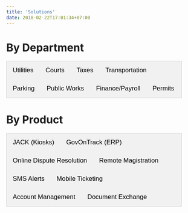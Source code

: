 ```yaml
---
title: 'Solutions'
date: 2018-02-22T17:01:34+07:00
---
```


<style>
/* Style the tab */
.tab {
  overflow: hidden;
  border: 1px solid #ccc;
  background-color: #f1f1f1;
  margin-right: 40px;
}

/* Style the buttons inside the tab */
.tab button {
  background-color: inherit;
  float: left;
  border: none;
  outline: none;
  cursor: pointer;
  padding: 14px 16px;
  transition: 0.3s;
  font-size: 17px;
}

/* Change background color of buttons on hover */
.tab button:hover {
  background-color: #ddd;
}

/* Create an active/current tablink class */
.tab button.active {
  background-color: #ccc;
}

/* Style the tab content */
.tabcontent {
  display: none;
  margin-right: 40px;
  padding-left: 6px 12px;
  border: 1px solid #ccc;
  border-top: none;
  padding-left: 30px;
  padding-bottom: 40px;
}

.smallimg {
    display: block; 
    margin-left: auto; 
    margin-right: auto; 
    margin-top: auto; 
    margin-bottom: auto;
}

.row {
  display: flex;
  flex-direction: row;
  flex-wrap: wrap;
  width: 100%;
  margin: 20px;
}

.coltext {
  display: flex;
  flex-direction: column;
  flex-basis: 100%;
  flex: 2;
  padding-right: 40px;
}

.colimg {
  display: flex;
  flex-direction: column;
  flex-basis: 100%;
  flex: 1;
}

.roman {
    list-style-type: lower-roman;
}
.square {
    list-style-type: square;
    margin-left: 30px;
}    

.column {
    float: left;
    width: 50%;
}

.right {
    width: 50%;
}

.row:after {
    content: "";
    display: table;
    clear: both;
}

.benefits {
    text-align:left;
}

.flexbox-container {
    display: flex;
    align-items: flex-start;
    flex-wrap: wrap;
}

.flex-child {
    flex:1;
    border: 1px;
    min-width: 400px;
    max-width: 800px;
    padding-right: 30px;
}

.flex-child-1 {
    flex:2;
    border: 1px;
    padding-left: 20px;
    padding-right: 20px;
    flex-shrink: 0;
}

.center {
    margin-left: auto; 
    padding-right: 30px;
    margin-right: auto; 
    display: block;
}

@media screen and (max-width: 990px) {
    .flexbox-container {
        display: flex;
        flex-direction: column-reverse;
    }

    .flex-child {
        flex:1;
        border: 1px;
        min-width: 400px;
    }

    .flex-child-1 {
        flex:2;
        border: 1px;
        padding-left: 20px;
        padding-right: 20px;
        flex-shrink: 0;
    }
}
</style>

<script>
function openTab(evt, tabName) {
  var i, tabcontent, tablinks;
  tabcontent = document.getElementsByClassName("tabcontent");
  for (i = 0; i < tabcontent.length; i++) {
    tabcontent[i].style.display = "none";
  }
  tablinks = document.getElementsByClassName("tablinks");
  for (i = 0; i < tablinks.length; i++) {
    tablinks[i].className = tablinks[i].className.replace(" active", "");
  }
  document.getElementById(tabName).style.display = "block";
  evt.currentTarget.className += " active";
}
</script>

# By Department

<div class="tab">
  <button class="tablinks" onclick="openTab(event, 'Utilities')">Utilities</button>
  <button class="tablinks" onclick="openTab(event, 'Courts')">Courts</button>
  <button class="tablinks" onclick="openTab(event, 'Taxes')">Taxes</button>
  <button class="tablinks" onclick="openTab(event, 'Transportation')">Transportation</button>
  <button class="tablinks" onclick="openTab(event, 'Parking')">Parking</button>
  <button class="tablinks" onclick="openTab(event, 'Public Works')">Public Works</button>
  <button class="tablinks" onclick="openTab(event, 'Finance')">Finance/Payroll</button>
  <button class="tablinks" onclick="openTab(event, 'Permits')">Permits</button>
</div>

<div id="Utilities" class="tabcontent">
    <div class='row'> <!-- JACK -->
        <div class='colimg'>
            <img src='/images/products/paymentkiosk.webp' width="50%" loading="lazy" class='smallimg'>
        </div>
        <div class='coltext'>
            <br>
            <h4>JACK (Payment Kiosk)</h4>
            <p>
                Our bilingual, self-service payment kiosk works around the clock, providing residents with an easy solution to make contactless, in-person bill payments using cash, check or credit card.
                <br>
                <a href="/contact/">Learn more</a>
            </p>
        </div>
    </div>
    <div class='row'> <!-- Utility Express -->
        <div class='colimg'>
            <img src='/images/products/utilityexpress.webp' width="45%" loading="lazy" class='smallimg'>
        </div>
        <div class='coltext'>
            <br>
            <h4>Utility/Tax Express</h4>
            <p>
                Using their smartphones, residents can quickly and easily pay their utility bills or taxes. Recurring SMS reminders will ensure your residents don’t unintentionally miss a payment due date, leading to fewer defaults. This will help you increase collections as well as boost public confidence and trust in your services.
                <br>
                <a href="/contact/">Learn more</a>
            </p>
        </div>
    </div>
    <div class='row'> <!-- Online Payments -->
        <div class='colimg'>
            <img src='/images/products/onlinepayment.webp' width="45%" loading="lazy" class='smallimg'>
        </div>
        <div class='coltext'>
            <br>
            <h4>Online Payments</h4>
            <p>
                We create secure web and mobile payment solutions to help you ensure seamless revenue collection and provide your residents with a user-friendly and convenient payment experience.
                <br>
                <a href="/contact/">Learn more</a>
            </p>
        </div>
    </div>
    <div class='row'> <!-- IVR -->
        <div class='colimg'>
            <img src='/images/products/ivr.webp' width="45%" loading="lazy" class='smallimg'>
        </div>
        <div class='coltext'>
            <br>
            <h4>Pay by Phone (IVR)</h4>
            <p>
                Our Interactive Voice Response (IVR) technology allows you to provide residents with the option to make secure credit card or check payments over the phone using automated, bilingual voice assistance.
                <br>
                <a href="/contact/">Learn more</a>
            </p>
        </div>
    </div>
    <div class='row'> <!-- Point of Sale -->
        <div class='colimg'>
            <img src='/images/products/pos.webp' width="45%" loading="lazy" class='smallimg'>
        </div>
        <div class='coltext'>
            <br>
            <h4>Point-of-Sale System (POS)</h4>
            <p>
                Using our point-of-sale payment system, you can facilitate quick and efficient in-person payments of utility bills, citations and taxes. Our point-of-sale system is easy to use and comes with a receipt printer, barcode scanner and credit card reader.
                <br>
                <a href="/contact/">Learn more</a>
            </p>
        </div>
    </div>
    <div class='row'> <!-- Gov On Track -->
        <div class='colimg'>
            <img src='/images/products/got.webp' width="45%" loading="lazy" class='smallimg'>
        </div>
        <div class='coltext'>
            <br>
            <h4>GovOnTrack (ERP Software)</h4>
            <p>
                Use GovOnTrack to streamline your billing process and monitor collections. Our applications help you automatically generate statements for utilities and taxes that reflect residents’ payment history, account balance, and other details, helping you save time by eliminating the need to manually create these bills. GovOnTrack also helps you track and manage revenue collection, including property taxes.
                <br>
                <a href="/contact/">Learn more</a>
            </p>
        </div>
    </div>
    <div class='row'> <!-- Electronic Forms -->
        <div class='colimg'>
            <img src='/images/products/dice.webp' width="45%" loading="lazy" class='smallimg'>
        </div>
        <div class='coltext'>
            <br>
            <h4>Electronic Document Exchange</h4>
            <p>
                e-Documents provide a convenient alternative to printing and mailing paperwork for utilities, courts, taxes, and permits. Also accepts digital signatures from a smartphone, tablet, or computer.
                <br>
                <a href="/contact/">Learn more</a>
            </p>
        </div>
    </div>
</div>

<div id="Courts" class="tabcontent">
    <div class='row'> <!-- Citation Smart -->
        <div class='colimg'>
            <img src='/images/products/cs.webp' width="50%" loading="lazy" class='smallimg'>
        </div>
        <div class='coltext'>
            <br>
            <h4>Citation Smart</h4>
            <p>
                With Citation Smart, courts can send reminders via text message to defendants with active citations and facilitate payments. This easy-to-use interactive application is a cost-effective and convenient solution that allows courts to better serve citizens, build trust, and reduce defaults.
                <br>
                <a href="/contact/">Learn more</a>
            </p>
        </div>
    </div>
    <div class='row'> <!-- Online Dispute Resolution -->
        <div class='colimg'>
            <img src='/images/products/odr.webp' width="50%" loading="lazy" class='smallimg'>
        </div>
        <div class='coltext'>
            <br>
            <h4>Online Dispute Resolution</h4>
            <p>
                Our Online Dispute Resolution (ODR) module is a customizable, web-based case or citation resolution system designed for municipal courts. Through this mobile-enabled technology, courts can provide defendants with options to pay a citation, sign up for a driver’s safety course, submit a request for deferred disposition, request a dismissal, or a pre-trial -- all through a single, convenient, user-friendly platform.
                <br>
                <a href="/contact/">Learn more</a>
            </p>
        </div>
    </div>
    <div class='row'> <!-- Remote Magistration -->
        <div class='colimg'>
            <img src='/images/products/cotg.webp' width="50%" loading="lazy" class='smallimg'>
        </div>
        <div class='coltext'>
            <br>
            <h4>Remote Magistration</h4>
            <p>
                Courts On The Go is an intuitive technology that enables courts to set up virtual hearings and facilitate online dispute resolution. This platform allows courts to modernize services to streamline workflow and make courtrooms more accessible to citizens, helping them resolve legal issues quickly and avoid defaults.
                <br>
                <a href="/contact/">Learn more</a>
            </p>
        </div>
    </div>
    <div class='row'> <!-- Electronic Forms -->
        <div class='colimg'>
            <img src='/images/products/dice.webp' width="45%" loading="lazy" class='smallimg'>
        </div>
        <div class='coltext'>
            <br>
            <h4>Electronic Document Exchange</h4>
            <p>
                e-Documents provide a convenient alternative to printing and mailing paperwork for utilities, courts, taxes, and permits. Also accepts digital signatures from a smartphone, tablet, or computer.
                <br>
                <a href="/contact/">Learn more</a>
            </p>
        </div>
    </div>
    <div class='row'> <!-- JACK -->
        <div class='colimg'>
            <img src='/images/products/paymentkiosk.webp' width="50%" loading="lazy" class='smallimg'>
        </div>
        <div class='coltext'>
            <br>
            <h4>JACK (Payment Kiosk)</h4>
            <p>
                Our bilingual, self-service payment kiosk works around the clock, providing residents with an easy solution to make contactless, in-person bill payments using cash, check or credit card.
                <br>
                <a href="/contact/">Learn more</a>
            </p>
        </div>
    </div>
    <div class='row'> <!-- Online Payments -->
        <div class='colimg'>
            <img src='/images/products/onlinepayment.webp' width="45%" loading="lazy" class='smallimg'>
        </div>
        <div class='coltext'>
            <br>
            <h4>Online Payments</h4>
            <p>
                We create secure web and mobile payment solutions to help you ensure seamless revenue collection and provide your residents with a user-friendly and convenient payment experience.
                <br>
                <a href="/contact/">Learn more</a>
            </p>
        </div>
    </div>
    <div class='row'> <!-- IVR -->
        <div class='colimg'>
            <img src='/images/products/ivr.webp' width="45%" loading="lazy" class='smallimg'>
        </div>
        <div class='coltext'>
            <br>
            <h4>Pay by Phone (IVR)</h4>
            <p>
                Our Interactive Voice Response (IVR) technology allows you to provide residents with the option to make secure credit card or check payments over the phone using automated, bilingual voice assistance.
                <br>
                <a href="/contact/">Learn more</a>
            </p>
        </div>
    </div>
</div>

<div id="Taxes" class="tabcontent">
    <div class='row'> <!-- Gov On Track -->
        <div class='colimg'>
            <img src='/images/products/got.webp' width="45%" loading="lazy" class='smallimg'>
        </div>
        <div class='coltext'>
            <br>
            <h4>GovOnTrack (ERP Software)</h4>
            <p>
                Use GovOnTrack to streamline your billing process and monitor collections. Our applications help you automatically generate statements for utilities and taxes that reflect residents’ payment history, account balance, and other details, helping you save time by eliminating the need to manually create these bills. GovOnTrack also helps you track and manage revenue collection, including property taxes.
                <br>
                <a href="/contact/">Learn more</a>
            </p>
        </div>
    </div>
    <div class='row'> <!-- Tax Express -->
        <div class='colimg'>
            <img src='/images/products/utilityexpress.webp' width="45%" loading="lazy" class='smallimg'>
        </div>
        <div class='coltext'>
            <br>
            <h4>Utility/Tax Express</h4>
            <p>
                Using their smartphones, residents can quickly and easily pay their utility bills or taxes. Recurring SMS reminders will ensure your residents don’t unintentionally miss a payment due date, leading to fewer defaults. This will help you increase collections as well as boost public confidence and trust in your services.
                <br>
                <a href="/contact/">Learn more</a>
            </p>
        </div>
    </div>
    <div class='row'> <!-- JACK -->
        <div class='colimg'>
            <img src='/images/products/paymentkiosk.webp' width="50%" loading="lazy" class='smallimg'>
        </div>
        <div class='coltext'>
            <br>
            <h4>JACK (Payment Kiosk)</h4>
            <p>
                Our bilingual, self-service payment kiosk works around the clock, providing residents with an easy solution to make contactless, in-person bill payments using cash, check or credit card.
                <br>
                <a href="/contact/">Learn more</a>
            </p>
        </div>
    </div>
    <div class='row'> <!-- Online Payments -->
        <div class='colimg'>
            <img src='/images/products/onlinepayment.webp' width="45%" loading="lazy" class='smallimg'>
        </div>
        <div class='coltext'>
            <br>
            <h4>Online Payments</h4>
            <p>
                We create secure web and mobile payment solutions to help you ensure seamless revenue collection and provide your residents with a user-friendly and convenient payment experience.
                <br>
                <a href="/contact/">Learn more</a>
            </p>
        </div>
    </div>
    <div class='row'> <!-- IVR -->
        <div class='colimg'>
            <img src='/images/products/ivr.webp' width="45%" loading="lazy" class='smallimg'>
        </div>
        <div class='coltext'>
            <br>
            <h4>Pay by Phone (IVR)</h4>
            <p>
                Our Interactive Voice Response (IVR) technology allows you to provide residents with the option to make secure credit card or check payments over the phone using automated, bilingual voice assistance.
                <br>
                <a href="/contact/">Learn more</a>
            </p>
        </div>
    </div>
    <div class='row'> <!-- Point of Sale -->
        <div class='colimg'>
            <img src='/images/products/pos.webp' width="45%" loading="lazy" class='smallimg'>
        </div>
        <div class='coltext'>
            <br>
            <h4>Point-of-Sale System (POS)</h4>
            <p>
                Using our point-of-sale payment system, you can facilitate quick and efficient in-person payments of utility bills, citations and taxes. Our point-of-sale system is easy to use and comes with a receipt printer, barcode scanner and credit card reader.
                <br>
                <a href="/contact/">Learn more</a>
            </p>
        </div>
    </div>
    <div class='row'> <!-- Electronic Forms -->
        <div class='colimg'>
            <img src='/images/products/dice.webp' width="45%" loading="lazy" class='smallimg'>
        </div>
        <div class='coltext'>
            <br>
            <h4>Electronic Document Exchange</h4>
            <p>
                e-Documents provide a convenient alternative to printing and mailing paperwork for utilities, courts, taxes, and permits. Also accepts digital signatures from a smartphone, tablet, or computer.
                <br>
                <a href="/contact/">Learn more</a>
            </p>
        </div>
    </div>
</div>

<div id="Transportation" class="tabcontent">
    <div class='row'> <!-- GTAMS -->
        <div class='colimg'>
            <img src='/images/products/gtams.webp' width="45%" loading="lazy" class='smallimg'>
        </div>
        <div class='coltext'>
            <br>
            <h4>Ground Transportation Accounting Management System</h4>
            <p>
                GTAMS is an intuitive financial management system designed to provide airports with a reliable solution to oversee ground transportation fee payments and accounts. We offer GTAMS with a Commercial Vehicle Management System (CVMS), providing a comprehensive software suite to manage ground transport.
                <br>
                <a href="/contact/">Learn more</a>
            </p>
        </div>
    </div>
    <div class='row'> <!-- Balance Express -->
        <div class='colimg'>
            <img src='/images/products/balanceexpress.webp' width="45%" loading="lazy" class='smallimg'>
        </div>
        <div class='coltext'>
            <br>
            <h4>Balance Express</h4>
            <p>
                Balance Express is an intuitive system that sends out periodic reminders via text message to ground transportation operators, such as taxicabs, to ensure they maintain sufficient prepay account balance.
                <br>
                <a href="/contact/">Learn more</a>
            </p>
        </div>
    </div>
    <div class='row'> <!-- JACK -->
        <div class='colimg'>
            <img src='/images/products/paymentkiosk.webp' width="50%" loading="lazy" class='smallimg'>
        </div>
        <div class='coltext'>
            <br>
            <h4>JACK (Payment Kiosk)</h4>
            <p>
                Our bilingual, self-service payment kiosk works around the clock, providing taxicabs, shuttle buses, and other commercial vehicles with an easy solution to make contactless, in-person bill payments using cash, check or credit card.
                <br>
                <a href="/contact/">Learn more</a>
            </p>
        </div>
    </div>
    <div class='row'> <!-- Online Payments -->
        <div class='colimg'>
            <img src='/images/products/onlinepayment.webp' width="45%" loading="lazy" class='smallimg'>
        </div>
        <div class='coltext'>
            <br>
            <h4>Online Payments</h4>
            <p>
                We create secure web and mobile payment solutions to help you ensure seamless payments from transportation providers with a user-friendly payment experience.
                <br>
                <a href="/contact/">Learn more</a>
            </p>
        </div>
    </div>
    <div class='row'> <!-- IVR -->
        <div class='colimg'>
            <img src='/images/products/ivr.webp' width="45%" loading="lazy" class='smallimg'>
        </div>
        <div class='coltext'>
            <br>
            <h4>Pay by Phone (IVR)</h4>
            <p>
                Our Interactive Voice Response (IVR) technology allows you to provide drivers with the option to make secure credit card or check payments over the phone using automated, bilingual voice assistance.
                <br>
                <a href="/contact/">Learn more</a>
            </p>
        </div>
    </div>
    <div class='row'> <!-- Electronic Forms -->
        <div class='colimg'>
            <img src='/images/products/dice.webp' width="45%" loading="lazy" class='smallimg'>
        </div>
        <div class='coltext'>
            <br>
            <h4>Electronic Document Exchange</h4>
            <p>
                e-Documents provide a convenient alternative to printing and mailing paperwork for transportation permits. Also accepts digital signatures from a smartphone, tablet, or computer.
                <br>
                <a href="/contact/">Learn more</a>
            </p>
        </div>
    </div>
</div>

<div id="Parking" class="tabcontent">
    <div class='row'> <!-- Parking Kiosks -->
        <div class='colimg'>
            <img src='/images/products/parkingkiosk.webp' width="45%" loading="lazy" class='smallimg'>
        </div>
        <div class='coltext'>
            <br>
            <h4>Parking Kiosks</h4>
            <p>
                Using our kiosks, you can accept credit card or cash payments for parking fees or tickets, print and share thermal tickets with visitors, scan employee cards and adopt license plate recognition software to ensure a secure, convenient and safe parking experience for all employees and visitors.
                <br>
                <a href="/contact/">Learn more</a>
            </p>
        </div>
    </div>
    <div class='row'> <!-- Mobile Payments -->
        <div class='colimg'>
            <img src='/images/products/parkingpayment.webp' width="45%" loading="lazy" class='smallimg'>
        </div>
        <div class='coltext'>
            <br>
            <h4>Mobile Payments</h4>
            <p>
                Using their smartphone, visitors can send a text message with their license plate number to pay their parking fee and receive a virtual parking permit, providing them with a user-friendly and accessible payment option
                <br>
                <a href="/contact/">Learn more</a>
            </p>
        </div>
    </div>
</div>

<div id="Public Works" class="tabcontent">
    <div class='row'> <!-- GovOnTrack -->
        <div class='colimg'>
            <img src='/images/products/got.webp' width="45%" loading="lazy" class='smallimg'>
        </div>
        <div class='coltext'>
            <br>
            <h4>GovOnTrack</h4>
            <p>
                With GovOnTrack, you can efficiently track service requests and work orders. Our user-friendly and efficient cloud-based software helps you smoothly manage work order transactions for labor, materials and services, and monitor projects.
                <br>
                <a href="/contact/">Learn more</a>
            </p>
        </div>
    </div>
    <div class='row'> <!-- DICE -->
        <div class='colimg'>
            <img src='/images/products/parkingpayment.webp' width="45%" loading="lazy" class='smallimg'>
        </div>
        <div class='coltext'>
            <br>
            <h4>Electronic Document Exchange</h4>
            <p>
                Through our Digital Interaction and Citizen Engagement (DICE) platform, you can use e-forms for work orders that can be electronically shared with vendors and stakeholders to facilitate efficient communication and faster turnaround time.
                <br>
                <a href="/contact/">Learn more</a>
            </p>
        </div>
    </div>
</div>

<div id="Finance" class="tabcontent">
    <div class='row'> <!-- GovOnTrack -->
        <div class='colimg'>
            <img src='/images/products/got.webp' width="45%" loading="lazy" class='smallimg'>
        </div>
        <div class='coltext'>
            <br>
            <h4>GovOnTrack</h4>
            <p>
                With GovOnTrack, you get easy-to-use cloud-based software applications that provide real-time data to enable confident decision-making and automate aspects of budgeting, accounting, procurement and payroll to enhance efficiency.
                <br>
                <a href="/contact/">Learn more</a>
            </p>
        </div>
    </div>
</div>

<div id="Permits" class="tabcontent">
    <div class='row'> <!-- GovOnTrack -->
        <div class='colimg'>
            <img src='/images/products/got.webp' width="45%" loading="lazy" class='smallimg'>
        </div>
        <div class='coltext'>
            <br>
            <h4>GovOnTrack (ERP)</h4>
            <p>
                Using GovOnTrack’s cloud-based services, you can track and manage business licenses, animal licenses, building permits, and more, across different stages from application and approval to renewal. By reducing dependence on paper-based processes, you can ensure faster turnaround and better project management to improve efficiency and foster greater customer satisfaction.
                <br>
                <a href="/contact/">Learn more</a>
            </p>
        </div>
    </div>
    <div class='row'> <!-- DICE -->
        <div class='colimg'>
            <img src='/images/products/dice.webp' width="45%" loading="lazy" class='smallimg'>
        </div>
        <div class='coltext'>
            <br>
            <h4>Electronic Document Exchange</h4>
            <p>
                With our Digital Interaction and Citizen Engagement (DICE) platform, you can allow citizens applying for a permit or license to submit any required documents and forms electronically to facilitate better tracking of document submissions and quickly process applications.
                <br>
                <a href="/contact/">Learn more</a>
            </p>
        </div>
    </div>
    <div class='row'> <!-- Online Payments -->
        <div class='colimg'>
            <img src='/images/products/onlinepayment.webp' width="45%" loading="lazy" class='smallimg'>
        </div>
        <div class='coltext'>
            <br>
            <h4>Online Payments</h4>
            <p>
                With our web payment solutions, you can allow applicants to make online payments for permit and license fees for fast, secure processing.
                <br>
                <a href="/contact/">Learn more</a>
            </p>
        </div>
    </div>
</div>




# By Product

<div class="tab">
  <button class="tablinks" onclick="openTab(event, 'jack')">JACK (Kiosks)</button>
  <button class="tablinks" onclick="openTab(event, 'got')">GovOnTrack (ERP)</button>
  <button class="tablinks" onclick="openTab(event, 'odr')">Online Dispute Resolution</button>
  <button class="tablinks" onclick="openTab(event, 'remote')">Remote Magistration</button>
  <button class="tablinks" onclick="openTab(event, 'sms')">SMS Alerts</button>
  <button class="tablinks" onclick="openTab(event, 'totg')">Mobile Ticketing</button>
  <button class="tablinks" onclick="openTab(event, 'acct')">Account Management</button>
  <button class="tablinks" onclick="openTab(event, 'docexch')">Document Exchange</button>
</div>

<div id="jack" class="tabcontent" style="padding-left:30px; padding-bottom:30px;">
    <h1>Justified Automated Cashiering Kiosk (JACK)</h1>
    <!-- <img src="https://i.imgur.com/FA7l0vF.jpg" width="40%" style="margin-left:100px; margin-right:100px; margin-bottom:40px; align:left;"/> -->
    <div class="flexbox-container">
        <div class="flex-child">
            <ul class="roman"; style="list-style-type:disc">
                <li>Bilingual</li>
                <li>Self-service</li>
                <li>Available 24/7 - residents can pay their bills in-person on weekends, holidays, and late nights</li>
            </ul>
            <ul class="square"; style="list-style-type:circle">    
                    <li>Customizable to the specific needs of your department/residents - can be installed indoors or outdoors, walk-up or drive-thru</li>
                    <li>Can accept whichever forms of payment you like</li>
            </ul>
            <ul class="roman"; style="list-style-type:disc">
                <li>Quick payment posting and real-time reporting</li>
            </ul>
            <ul class="square"; style="list-style-type:circle">
                    <li>Payments are immediately posted to your department to minimize revenue delays</li>
                    <li>Real-time transaction reports</li>
            </ul>
            <ul class="roman"; style="list-style-type:disc">
                <li>Secure and monitored</li>
            </ul>
            <ul class="square"; style="list-style-type:circle">
                    <li>Payments are encrypted and PCI compliant</li>
                    <li>AdComp monitors all activity to solve technical or security issues</li>
                    <li>Residents get digital or paper receipts after every transaction</li>
            </ul>
            <ul class="roman"; style="list-style-type:disc">
                <li>Takes multiple forms of payments:</li></ul>
            <ul class="square"; style="list-style-type:circle">
                    <li>Contactless</li>
                    <li>Cash</li>
                    <li>Check</li>
                    <li>Credit Card</li>
                    <li>Debit Card</li>
            </ul>
        </div>
        <div class="flex-child-1">
            <img src="https://i.imgur.com/FA7l0vF.jpg" width="400px" style="margin-left: auto; margin-right: auto; display: block;">
        </div>
    </div>
<a href="/contact/">Learn more</a>
</div>

<div id="got" class="tabcontent" style="padding-left:30px; padding-bottom:30px;">
    <h1>GovOnTrack (ERP)</h1>
    <br>
    <!-- <img src="https://i.imgur.com/N9Erter.png" width="10%" style="margin-left:50px; margin-right:100px; margin-bottom:40px; align:left;"/> -->
    <h2>Key Features</h2>
    <ul class="roman" style="list-style-type:disc">
        <li>Modernizes IT infrastructure, reduce clutter, facilitate secure, streamlined access to data</li>
        <li>Use integrated management systems to handle all aspects of:</li>
    </ul>
    <ul class="square" style="list-style-type:circle">
        <li>Financial tasks</li>
        <li>Administrative tasks</li>
        <li>Judicial tasks</li>
    </ul>
    <ul class="roman" style="list-style-type:disc">
        <li>Multiple look-up methods:</li>
    </ul>
    <ul class="square" style="list-style-type:circle">
        <li>Citation number</li>
        <li>Driver's license number</li>
        <li>Personal information</li>
    </ul>
    <ul class="roman" style="list-style-type:disc">
        <li>Interface hosts multiple citation resolution options:</li>
    </ul>
    <ul class="square" style="list-style-type:circle">
        <li>Can plead no contest, guilty, or not guilty</li>
        <li>Can choose to pay ticket, set up a payment plan, request a driver's safety course, deferred disposition, or pre-trial</li>
    </ul>
    <h2>Uses:</h2>
    <div class="flexbox-container">
        <div class="flex-child">
            <h3>Utilities & Tax Departments:</h3>
            <ul class="roman" style="list-style-type:disc">
                <li>Streamline billing process</li>
                <li>Monitor tax and utility collections</li>
                <li>Automatically generated statements that reflect:</li>
            </ul>
            <ul class="square" style="list-style-type:circle">
                <li>Payment history</li>
                <li>Account balance</li>
                <li>Amount due</li>
                <li>Other relevant details</li>
            </ul>
            <ul class="roman" style="list-style-type:disc">
                <li>Helps track and manage revenue collection, including property tax distribution and collection</li>
            </ul>
        </div>
        <div class="flex-child-1">
            <img src="https://i.imgur.com/pVKd4IZ.jpg" loading="lazy" width="400px" class="center"/>
        </div>
    </div>
    <div class="flexbox-container">
        <div class="flex-child">
            <h3>For Municipal Courts:</h3>
            <ul class="roman" style="list-style-type:disc">
                <li>Online Dispute Resolution (ODR) module</li>
            </ul>
            <ul class="square" style="list-style-type:circle">
                <li>Staff can send and receive e-forms through ODR system</li>
                <li>Defendants can upload relevant e-documents, proof of compliance and use an e-signature to complete affidavits</li>
            </ul>
            <ul class="roman" style="list-style-type:disc">
                <li>Customizable -- integrated list of offense codes, case types, and follow-up processes to meet courts' specific needs</li>
                <li>Case or citation resolution system</li>
                <li>Mobile-enabled technology</li>
            </ul>
            <ul class="square" style="list-style-type:circle">
                <li>Easily accessible dispute resolution portal on smartphones</li>
            </ul>
            <ul class="roman" style="list-style-type:disc">
                <li>Options to</li>
            </ul>
            <ul class="square" style="list-style-type:circle">
                <li>Pay a citation</li>
                <li>Sign up for driver's safety course</li>
                <li>Submit a request for deferred disposition</li>
                <li>Request a dismissal or pre-trial</li>
            </ul>
        </div>
        <div class="flex-child-1">
            <img src="https://i.imgur.com/rRD75Jm.jpg" loading="lazy" width="400px" class="center"/>
        </div>
    </div>
    <div class="flexbox-container">
        <div class="flex-child">
            <h3>For Finance Departments:</h3>
            <ul class="roman" style="list-style-type:disc">
                <li>Help to smoothly manage budgeting, accounting, producrement, and payroll</li>
                <li>Secure access to information, automated processes, and detailed reporting</li>
                <li>Other uses</li>
            </ul>
            <ul class="square" style="list-style-type:circle">
                <li>Manage invoices for vendors</li>
                <li>Track revenue collection</li>
                <li>Process payments</li>
                <li>Create a virtual general ledger to easily view transactions</li>
                <li>Execute payroll</li>
                <li>Plan and track your budget</li>
                <li>Track purchase orders</li>
            </ul>
        </div>
        <div class="flex-child-1">
            <img src="https://i.imgur.com/25R7Ryn.jpg" loading="lazy" width="400px" class="center" style="padding-left: 30px"/>
        </div>
    </div>
    <div class="flexbox-container">
        <div class="flex-child">
            <h3>For Public Works:</h3>
            <ul class="roman" style="list-style-type:disc">
                <li>Easily monitor service requests and work orders</li>
                <li>Facilitates efficient, timely execution of projects</li>
                <li>Ensures effective work order management</li>
                <li>Can assess data on manpower, equipment, and costs for each project</li>
            </ul>
        </div>
        <div class="flex-child-1">
            <img src="https://i.imgur.com/SwXxieW.jpg" loading="lazy" width="400px" class="center"/>
        </div>
    </div>
    <div class="flexbox-container">
        <div class="flex-child">
            <h3>For Permits:</h3>
            <ul class="roman" style="list-style-type:disc">
                <li>Effectively track active applications and payments for permits</li>
                <li>Ensure faster processing</li>
                <li>Customizable, cloud-based software</li>
            </ul>
            <ul class="square" style="list-style-type:circle">
                <li>Ensures higher operational efficiency</li>
            </ul>
            <ul class="roman" style="list-style-type:disc">
                <li>Provides local governments with workspace to:</li>
            </ul>
            <ul class="square" style="list-style-type:circle">
                <li>Monitor applications and inspections</li>
                <li>Facilitate quick, paperless processing of permits</li>
            </ul>
        </div>
        <div class="flex-child-1">
            <img src="https://i.imgur.com/zHMM28T.jpg" loading="lazy" width="400px" class="center"/>
        </div>
    </div>
    <a href="/contact/">Learn more</a>
</div>

<div id="odr" class="tabcontent" style="padding-left:30px; padding-bottom:30px;">
    <h1>Online Dispute Resolution</h1>
    <div class="flexbox-container">
        <div class="flex-child">
        <ul class="roman"; style="list-style-type:disc">
            <li>Mobile-enabled technology</li>
            <li>Convenient solution to request a:</li>
        </ul>
        <ul class="square"; style="list-style-type:circle">
                <li>Deferred disposition</li>
                <li>Driver's safety course</li>
                <li>Payment plan to manage citations</li>
        </ul>
            <ul class="roman"; style="list-style-type:disc">
            <li>Courts can share options with citizens via text message
                to resolve citations</li>
            </ul>
        </div>
        <div class="flex-child">
            <img src="https://i.imgur.com/mCHZXso.jpg" loading="lazy" width="400px" class="center"/>
        </div>
    </div>
<a href="/contact/">Learn more</a>
</div>

<div id="remote" class="tabcontent" style="padding-left:30px; padding-bottom:30px;">
    <h1>Remote Magistration</h1>
    <h2>Key Features</h2>
    <div class="flexbox-container">
        <div class="flex-child">
            <ul class="roman" style="list-style-type:disc;">
                <li>Makes courtoom more accessible to all defendants, incuding those unable to attend for reasons beyond control</li>
                <li>Platform is for courts at every level -- state, county, municipal</li>
                <li>Defendants can enter driver's license, citation number, or personal information to endter waiting room</li>
                <li>Courts cna electronically send and receive documents</li>
            </ul>
            <h2>Key Benefits</h2>
            <ul class="roman" style="list-style-type:disc">
                <li>Boost accessibility & compliance</li>    
            </ul>
            <ul class="square" style="list-style-type:circle">
                <li>Easier access to courtroom</li>
                <li>Reduces instances of FTA (failure to appear)</li>
            </ul>
            <ul class="roman" style="list-style-type:disc">
                <li>Seamless integration with court management software</li>
            </ul>
            <ul class="square" style="list-style-type:circle">
                <li>Assists with defendant engagement, coordinates delivery of electronic documents, and updates the case status</li>
            </ul>
            <ul class="roman" style="list-style-type:disc">
                <li>Secure technology</li>
            </ul>
        </div>
        <div class="flex=child-1">
            <img src="https://i.imgur.com/rhBvsDC.png?1" loading="lazy" width="400px" class="center">
        </div>
    </div>
    <a href="/contact/">Learn more</a>
</div>

<div id="sms" class="tabcontent" style="padding-left:30px; padding-bottom:30px;">
    <h1>SMS Alerts</h1>
    <div class="flexbox-container">
        <div class="flex-child">
            <!-- <img src="https://i.imgur.com/0gmWNtN.jpg" width="50%" style="margin-left:50px; margin-right:100px; margin-bottom:20px; align:left;"/> -->
        <h1>Benefits</h1>
        <ul style="list-style-type:disc">
        <li>Send residents periodic reminders via text message</li>
        <li>Facilitate payments for water bills, utility bills, and taxes</li>
        <li>Periodic reminders will ensure residents don't unintentionally miss a payment due date</li>
        <li>Increases collections and boosts public confidence in your services</li>
        <li>Can fully integrate with existing management software</li>
        </ul></div>
        <div class="flex-child-1">
            <iframe width="560" loading="lazy" height="315" src="https://www.youtube.com/embed/_YeiBYrJLSI" title="YouTube video player" frameborder="0" allow="accelerometer; autoplay; clipboard-write; encrypted-media; gyroscope; picture-in-picture" class="center" allowfullscreen></iframe>
        </div>
    </div>
<a href="/contact/">Learn more</a>
</div>

<div id="totg" class="tabcontent" style="padding-left:30px; padding-bottom:30px;">
    <h1>Mobile Ticketing</h1>
    <br>
    <h2>Offered by our partner company New In Blue</h2>
    <!-- <img src="https://i.imgur.com/y3T64Kc.png" class="center"> -->
    <h2>Features</h2>
    <div class="flexbox-container">
        <div class="flex-child">
        <ul class="roman"; style="list-style-type:disc">
            <li>eCitation smartphone app</li>
        </ul>
        <ul class="square"; style="list-style-type:circle">
                <li>Auto-populates citation form using data from DL scanner</li>
                <li>Issue both warnings and tickets from any smart device--Android or iOS phones and tablets</li>
                <li>Share tickets with violator using text, email, and print</li>
        </ul>
        <ul class="roman"; style="list-style-type:disc">
                <li>Issue physical tickets using bluetooth printer</li>
                <li>Data securely flows to the cloud in real time</li>
        </ul>
        </div>
        <div class="flex-child">
            <img src="https://i.imgur.com/aLbXwQI.png" loading="lazy" width="400px" class="center"/>
        </div>
    </div>
    <h2>Benefits</h2>
    <div class="flexbox-container">
        <div class="flex-child">
        <ul class="roman"; style="list-style-type:disc">
                <li>50% faster than handwriting and ticket writers</li>
                <li>Costs a fraction of a dedicated ticket writer</li>
                <li>No expensive maintenance plans</li>
                <li>Built-in ID / registration scanner and photo caputre</li>
                <li>Less for the officer to worry about--don't need to deal with a computer, and DL/registration info auto-populates</li>
                <li>Enhance resident satisfaction through a quicker process</li>
                <li>Major saving = less grant writing for your department</li></ul>
        </div>
        <div class="flex-child">
            <img src="https://i.imgur.com/JNfUAru.png" loading="lazy" width="400px" class="center"/>
        </div>
    </div>
<a href="/contact/">Learn more</a>
</div>

<div id="acct" class="tabcontent" style="padding-left:30px; padding-bottom:30px;">
    <h1>Account Management</h1>
    <p>Our first account management product was developed for the Philadelphia Airport's ground transportation system. The product is adaptable to your specific use case.</p>
    <div class="flexbox-container">
        <div class="flex-child">
    <!-- <img src="https://i.imgur.com/4rACbvh.png" class="center"/> -->
    <h2>Features</h2>
    <ul class="roman" style="list-style-type:disc">
        <li>Account reports/tracking</li>
        <li>Users can add funds to their accounts at any time</li>
        <li>Kiosks can be added to accept payments in addition to web and mobile payments</li>
        <li>Prepay option: users are a set amount every month, week, etc.</li>
        <li>Instant postpay option:credit/debit card on file can be charged on a per-use basis</li>
        <li>Reconciliation between various entities and payment gateway</li>
        <li>Available real-time reports</li>
    </ul>
    <ul class="square" style="list-style-type:circle">
        <li>Payment transactions</li>
    </ul>
    <ul class="next" style="list-style-type:square">
        <li>Separable by payment form: cash, credit, checks</li>
        <li>Filter by sources: kiosk, POS, web, mobile</li>
    </ul>
    <ul class="square" style="list-style-type:circle">
        <li>Graphical representations</li>
        <li>Deposits</li>
        <li>Reconciliation</li>
        <li>General ledger</li>
        <li>Acount audits</li>
        <li>Device information</li>
    </ul>
    <h2>Benefits</h2>
    <ul class="roman" style="list-style-type:disc">
        <li>User-friendly</li>
    </ul>
    <ul class="square" style="list-style-type:circle">
        <li>Presents info in accessible format</li>
        <li>Easily generate invoices and add/edit charges</li>
    </ul>
    <ul class="roman" style="list-style-type:disc">
        <li>Real-time transaction updates</li>
        <li>Integrated email- and text-based alerts </li>
    </ul>
    <ul class="square" style="list-style-type:circle">
        <li>Automatically send a range of alerts via email/text to inform users of upcoming payments, missing/expired credit cards on file, recurring charges, etc.</li>
    </ul>
    <ul class="roman" style="list-style-type:disc">
        <li>Security</li>
    </ul>
    <ul class="square" style="list-style-type:circle">
        <li>Advanced role-based user security</li>
        <li>Cloud-based storage by Amazon AWS</li>
        <li>All data is automatically backed up daily</li>
    </ul>
        </div>
        <div class="flex-child-1">
            <img src="https://i.imgur.com/4rACbvh.png" loading="lazy" width="400px" class="center"/>
        </div>
    </div>
<a href="/contact/">Learn more</a>
</div>

<div id="docexch" class="tabcontent" style="padding-left:30px; padding-bottom:30px;">
    <h1>Document Exchange</h1>
    <br>
    <h2>Digital Interaction for Citizen Engagement (DICE)</h2>
    <h2>Features</h2>
    <div class="flexbox-container">
        <div class="flex-child">
        <ul class="roman"; style="list-style-type:disc">
            <li>Digital forms and e-documents</li>
        </ul>
        <ul class="square"; style="list-style-type:circle">
                <li>Allows you to electronically share and receive information</li>
        </ul>
        <ul class="roman"; style="list-style-type:disc">
                <li>Electronic bills</li>
        </ul>
        <ul class="square"; style="list-style-type:circle">
            <li>Allow you to deliver bills to your residents over the internet</li>
        </ul>
        </div>
        <div class="flex-child">
            <img src="https://i.imgur.com/741yHTM.jpg" width="400px" class="center"/>
        </div>
    </div>
    <h2>Benefits</h2>
    <div class="flexbox-container">
        <div class="flex-child">
        <ul class="roman"; style="list-style-type:disc">
                <li>Cost-effective and eco-friendly</li>
        </ul>
        <ul class="square"; style="list-style-type:circle">
                <li>Reduces postage and other costs from physically printing and mailing documents</li>
                <li>Saves space and reduces storage considerations</li>
        </ul>
        <ul class="roman"; style="list-style-type:disc">
                <li>Convenient and intuitive</li>
        </ul>
        <ul class="square"; style="list-style-type:circle">
                <li>Easily sign and submit a digital document using a secure e-signature</li> 
                <li>View statement via a private, accessible e-bill and quickly make a payment</li>
        </ul>
        <ul class="roman"; style="list-style-type:disc">
                <li>Convenient and intuitive</li>
        </ul>
        <ul class="square"; style="list-style-type:circle">
                <li>Easily sign and submit digital document using secure e-signature</li> 
                <li>View statement via a private, accessible e-bill and quickly make a payment</li>
        </ul>
        <ul class="roman"; style="list-style-type:disc">
            <li>Quick and efficent</li>
        </ul>
        <ul class="square"; style="list-style-type:circle">
            <li>Using e-signatures, documents can be quickly shared and signed by multiple stakeholders</li>
            <li>Cloud-based technology helps centralize data across all departments</li>
        </ul>
        </div>
        <div class="flex-child">
            <img src="https://i.imgur.com/ufxbZSP.jpg" loading="lazy" width="400px" class="center"/>
        </div>
    </div>
<a href="/contact/">Learn more</a>
</div>
